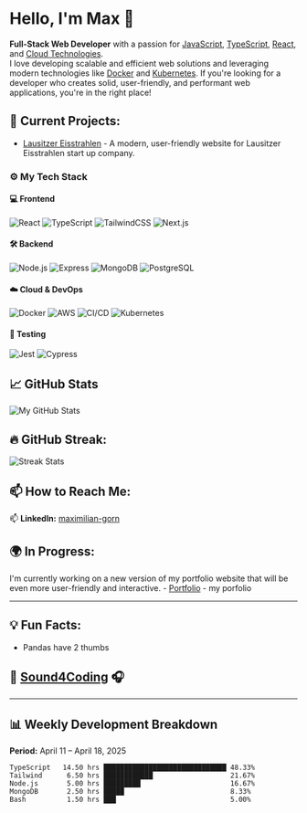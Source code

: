 # Hello, I'm Max 👋  
**Full-Stack Web Developer** with a passion for [JavaScript](https://www.javascript.com/), [TypeScript](https://www.typescriptlang.org/), [React](https://reactjs.org/), and [Cloud Technologies](https://aws.amazon.com/).  
I love developing scalable and efficient web solutions and leveraging modern technologies like [Docker](https://www.docker.com/) and [Kubernetes](https://kubernetes.io/). If you're looking for a developer who creates solid, user-friendly, and performant web applications, you're in the right place!

## 🚀 Current Projects:
- [Lausitzer Eisstrahlen](https://lausitzereisstrahlen.netlify.app/) - A modern, user-friendly website for Lausitzer Eisstrahlen start up company.

### ⚙️ My Tech Stack

#### 💻 Frontend
![React](https://img.shields.io/badge/-React-61DAFB?style=for-the-badge&logo=react&logoColor=black)
![TypeScript](https://img.shields.io/badge/-TypeScript-3178C6?style=for-the-badge&logo=typescript&logoColor=white)
![TailwindCSS](https://img.shields.io/badge/-TailwindCSS-06B6D4?style=for-the-badge&logo=tailwindcss&logoColor=white)
![Next.js](https://img.shields.io/badge/-Next.js-000000?style=for-the-badge&logo=nextdotjs&logoColor=white)

#### 🛠️ Backend
![Node.js](https://img.shields.io/badge/-Node.js-339933?style=for-the-badge&logo=nodedotjs&logoColor=white)
![Express](https://img.shields.io/badge/-Express-000000?style=for-the-badge&logo=express&logoColor=white)
![MongoDB](https://img.shields.io/badge/-MongoDB-47A248?style=for-the-badge&logo=mongodb&logoColor=white)
![PostgreSQL](https://img.shields.io/badge/-PostgreSQL-4169E1?style=for-the-badge&logo=postgresql&logoColor=white)

#### ☁️ Cloud & DevOps
![Docker](https://img.shields.io/badge/-Docker-2496ED?style=for-the-badge&logo=docker&logoColor=white)
![AWS](https://img.shields.io/badge/-AWS-232F3E?style=for-the-badge&logo=amazonaws&logoColor=white)
![CI/CD](https://img.shields.io/badge/-CI%2FCD-0A0A0A?style=for-the-badge&logo=githubactions&logoColor=white)
![Kubernetes](https://img.shields.io/badge/-Kubernetes-326CE5?style=for-the-badge&logo=kubernetes&logoColor=white)

#### 🧪 Testing
![Jest](https://img.shields.io/badge/-Jest-C21325?style=for-the-badge&logo=jest&logoColor=white)
![Cypress](https://img.shields.io/badge/-Cypress-17202C?style=for-the-badge&logo=cypress&logoColor=white)



## 📈 GitHub Stats
![My GitHub Stats](https://github-readme-stats.vercel.app/api?username=bummfang&show_icons=true&theme=radical)


## 🔥 GitHub Streak:
![Streak Stats](https://github-readme-streak-stats.herokuapp.com/?user=yourusername&theme=monokai)

## 📫 How to Reach Me:
📫 **LinkedIn:** [maximilian-gorn](https://www.linkedin.com/in/maximilian-gorn-657116361/)  

## 🌍 In Progress:
I'm currently working on a new version of my portfolio website that will be even more user-friendly and interactive. - [Portfolio](https://portfoliogornwebdesign.netlify.app/) - my porfolio

---

## 💡 Fun Facts:
- Pandas have 2 thumbs
## 🎵 [Sound4Coding](https://www.youtube.com/playlist?list=PL6u2uNcKROwpodOr9RArq9E5CRYYFOH1a) 🎧
---

## 📊 Weekly Development Breakdown  
**Period:** April 11 – April 18, 2025

```text
TypeScript   14.50 hrs ██████████████████████████████ 48.33%
Tailwind      6.50 hrs ████████████                   21.67%
Node.js       5.00 hrs █████████                      16.67%
MongoDB       2.50 hrs █████                          8.33%
Bash          1.50 hrs ███                            5.00%
```





